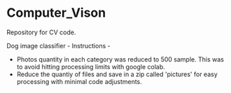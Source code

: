 # Computer_Vison
Repository for CV code. 

Dog image classifier - Instructions -
  - Photos quantity in each category was reduced to 500 sample.  This was to avoid hitting processing limits with google colab.  
  - Reduce the quantiy of files and save in a zip called 'pictures' for easy processing with minimal code adjustments.
